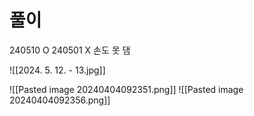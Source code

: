 # 풀이
240510 O
240501 X 손도 못 댐

![[2024. 5. 12. - 13.jpg]]


![[Pasted image 20240404092351.png]]
![[Pasted image 20240404092356.png]]